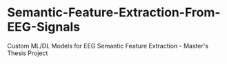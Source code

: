 # Semantic-Feature-Extraction-From-EEG-Signals
Custom ML/DL Models for EEG Semantic Feature Extraction - Master's Thesis Project
